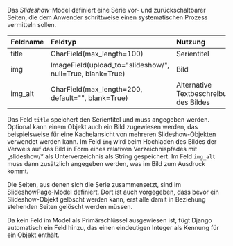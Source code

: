 Das *Slideshow*-Model definiert eine Serie vor- und zurückschaltbarer Seiten, die dem Anwender schrittweise
einen systematischen Prozess vermitteln sollen.

| Feldname | Feldtyp | Nutzung |
| :--- | :--- | :--- |
| title | CharField(max_length=100) | Serientitel |
| img | ImageField(upload_to="slideshow/", null=True, blank=True) | Bild |
| img_alt | CharField(max_length=200, default="", blank=True) | Alternative Textbeschreibung des Bildes |

Das Feld `title` speichert den Serientitel und muss angegeben werden. Optional kann einem Objekt auch ein Bild
zugewiesen werden, das beispielsweise für eine Kachelansicht von mehreren Slideshow-Objekten verwendet werden
kann. Im Feld `img` wird beim Hochladen des Bildes der Verweis auf das Bild in Form eines relativen
Verzeichnispfades mit „slideshow/“ als Unterverzeichnis als String gespeichert. Im Feld `img_alt` muss dann
zusätzlich angegeben werden, was im Bild zum Ausdruck kommt.

Die Seiten, aus denen sich die Serie zusammensetzt, sind im SlideshowPage-Model definiert. Dort ist auch
vorgegeben, dass bevor ein Slideshow-Objekt gelöscht werden kann, erst alle damit in Beziehung stehenden
Seiten gelöscht werden müssen.

Da kein Feld im Model als Primärschlüssel ausgewiesen ist, fügt Django automatisch ein Feld hinzu, das einen
eindeutigen Integer als Kennung für ein Objekt enthält.
